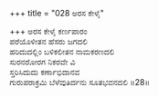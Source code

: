 +++
title = "028 ಅರಸ ಕೇಳೈ"

+++
ಅರಸ ಕೇಳೈ ಕರ್ಣಪಾರಂ  
ಪರೆಯೊಳೀತನ ಹೆಸರು ಜಗದಲಿ  
ಹರಿದುದಲ್ಲಿಂ ಬಳಿಕಲೀತನ ನಾಮಕರಣದಲಿ  
ಸುರನರೋರಗ ನಿಕರವೇ ವಿ  
ಸ್ತರಿಸಿದುದು ಕರ್ಣಾಭಿದಾನವ  
ಗುರುಪರಾಕ್ರಮಿ ಬೆಳೆವುತಿರ್ದನು ಸೂತಭವನದಲಿ      ॥28॥